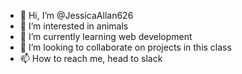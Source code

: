 - 👋 Hi, I’m @JessicaAllan626
- 👀 I’m interested in animals
- 🌱 I’m currently learning web development
- 💞️ I’m looking to collaborate on projects in this class
- 📫 How to reach me, head to slack 

<!---
JessicaAllan626/JessicaAllan626 is a ✨ special ✨ repository because its `README.md` (this file) appears on your GitHub profile.
You can click the Preview link to take a look at your changes.
--->
